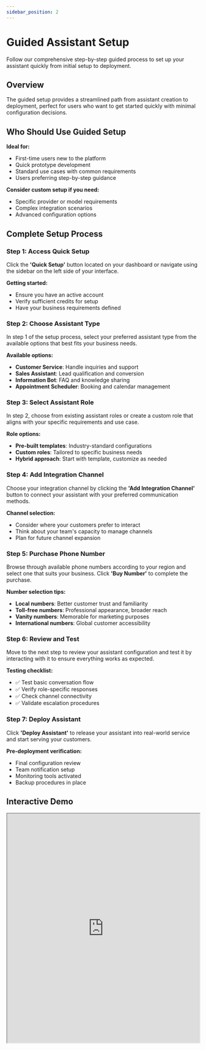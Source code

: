 ```yaml
---
sidebar_position: 2
---
```


# Guided Assistant Setup

Follow our comprehensive step-by-step guided process to set up your assistant quickly from initial setup to deployment.

## Overview

The guided setup provides a streamlined path from assistant creation to deployment, perfect for users who want to get started quickly with minimal configuration decisions.

## Who Should Use Guided Setup

**Ideal for:**
- First-time users new to the platform
- Quick prototype development
- Standard use cases with common requirements
- Users preferring step-by-step guidance

**Consider custom setup if you need:**
- Specific provider or model requirements
- Complex integration scenarios
- Advanced configuration options

## Complete Setup Process

### Step 1: Access Quick Setup

Click the **'Quick Setup'** button located on your dashboard or navigate using the sidebar on the left side of your interface.

**Getting started:**
- Ensure you have an active account
- Verify sufficient credits for setup
- Have your business requirements defined

### Step 2: Choose Assistant Type

In step 1 of the setup process, select your preferred assistant type from the available options that best fits your business needs.

**Available options:**
- **Customer Service**: Handle inquiries and support
- **Sales Assistant**: Lead qualification and conversion
- **Information Bot**: FAQ and knowledge sharing
- **Appointment Scheduler**: Booking and calendar management

### Step 3: Select Assistant Role

In step 2, choose from existing assistant roles or create a custom role that aligns with your specific requirements and use case.

**Role options:**
- **Pre-built templates**: Industry-standard configurations
- **Custom roles**: Tailored to specific business needs
- **Hybrid approach**: Start with template, customize as needed

### Step 4: Add Integration Channel

Choose your integration channel by clicking the **'Add Integration Channel'** button to connect your assistant with your preferred communication methods.

**Channel selection:**
- Consider where your customers prefer to interact
- Think about your team's capacity to manage channels
- Plan for future channel expansion

### Step 5: Purchase Phone Number

Browse through available phone numbers according to your region and select one that suits your business. Click **'Buy Number'** to complete the purchase.

**Number selection tips:**
- **Local numbers**: Better customer trust and familiarity
- **Toll-free numbers**: Professional appearance, broader reach
- **Vanity numbers**: Memorable for marketing purposes
- **International numbers**: Global customer accessibility

### Step 6: Review and Test

Move to the next step to review your assistant configuration and test it by interacting with it to ensure everything works as expected.

**Testing checklist:**
- ✅ Test basic conversation flow
- ✅ Verify role-specific responses
- ✅ Check channel connectivity
- ✅ Validate escalation procedures

### Step 7: Deploy Assistant

Click **'Deploy Assistant'** to release your assistant into real-world service and start serving your customers.

**Pre-deployment verification:**
- Final configuration review
- Team notification setup
- Monitoring tools activated
- Backup procedures in place

## Interactive Demo

<iframe
  src="https://app.supademo.com/embed/cmcjjvww37r0f8qszcqwcwu74?embed_v=2"
  loading="lazy"
  title="3 Major Steps to Create a Professional AI Assistant for Your Business"
  allow="clipboard-write"
  width="100%"
  height="600"
  style={{border: 0}}
/>


## Setup Timeline

**Expected duration:** 15-30 minutes

| Phase | Time | Activities |
|-------|------|------------|
| Planning | 5 min | Define requirements, choose options |
| Configuration | 10 min | Set up assistant, role, and channels |
| Number Purchase | 3 min | Select and buy phone number |
| Testing | 10 min | Comprehensive testing and validation |
| Deployment | 2 min | Final review and go-live |

## Phone Number Purchasing Guide

### Regional Considerations
- **United States**: Wide availability, various area codes
- **Canada**: Provincial options, bilingual support
- **International**: Country-specific regulations and features

### Number Types
| Type | Benefits | Best For |
|------|----------|----------|
| Local | Customer familiarity, cost-effective | Regional businesses |
| Toll-free | Professional image, nationwide reach | National businesses |
| Vanity | Marketing value, memorable | Brand-focused companies |

### Pricing Factors
- Monthly fees vary by region and type
- Usage charges for voice calls and SMS
- Additional features (recording, analytics)

## Post-Deployment Best Practices

### Monitoring and Optimization
1. **Track key metrics**: Response time, resolution rate, customer satisfaction
2. **Regular testing**: Periodic quality assurance checks
3. **Performance tuning**: Adjust based on real usage patterns
4. **Feedback collection**: Gather customer and team input

### Scaling Considerations
- **Traffic growth**: Monitor usage patterns and capacity
- **Channel expansion**: Add new communication methods
- **Feature enhancement**: Implement additional capabilities
- **Team training**: Ensure staff understands assistant capabilities

## Troubleshooting Common Issues

### Setup Problems
**Assistant not responding during testing:**
- Check internet connectivity
- Verify account permissions
- Review role configuration

**Channel connection issues:**
- Confirm phone number activation
- Test integration endpoints
- Check firewall settings

### Deployment Challenges
**Low response quality:**
- Review and refine role instructions
- Add more training examples
- Adjust knowledge base access

**Performance issues:**
- Monitor system resources
- Check provider service status
- Optimize configuration settings

## Next Steps After Deployment

1. **Monitor Performance**: Track metrics and user feedback
2. **Iterate and Improve**: Regular updates based on usage data
3. **Expand Capabilities**: Add new features and channels
4. **Team Training**: Ensure staff can support and maintain the assistant

## Getting Support

**During setup:**
- Use in-app help tooltips
- Access guided tutorials
- Contact setup specialists

**After deployment:**
- [Technical documentation](/api/overview)
- [Community forums](https://community.travnex.com)
- [Direct support](mailto:support@travnex.com)

Your assistant is now ready to serve customers! Continue monitoring and optimizing for the best results.
